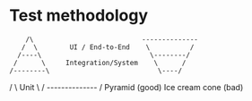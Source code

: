 Test methodology
=======================================================================        
        /\                           --------------
       /  \        UI / End-to-End    \          /
      /----\                           \--------/
     /      \     Integration/System    \      /
    /--------\                           \----/
   /          \          Unit             \  /
  --------------                           \/
  Pyramid (good)                   Ice cream cone (bad)

